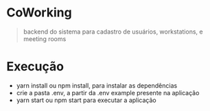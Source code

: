 # CoWorking
> backend do sistema para cadastro de usuários, workstations, e meeting rooms

# Execução
- yarn install ou npm install, para instalar as dependências
- crie a pasta .env, a partir da .env example presente na aplicação
- yarn start ou npm start para executar a aplicação
